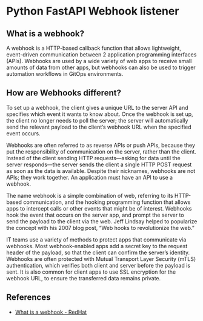 # Python FastAPI Webhook listener

## What is a webhook?

A webhook is a HTTP-based callback function that allows lightweight, event-driven communication between 2 application programming interfaces (APIs). Webhooks are used by a wide variety of web apps to receive small amounts of data from other apps, but webhooks can also be used to trigger automation workflows in GitOps environments.

## How are Webhooks different?

To set up a webhook, the client gives a unique URL to the server API and specifies which event it wants to know about. Once the webhook is set up, the client no longer needs to poll the server; the server will automatically send the relevant payload to the client’s webhook URL when the specified event occurs.

Webhooks are often referred to as reverse APIs or push APIs, because they put the responsibility of communication on the server, rather than the client. Instead of the client sending HTTP requests—asking for data until the server responds—the server sends the client a single HTTP POST request as soon as the data is available. Despite their nicknames, webhooks are not APIs; they work together. An application must have an API to use a webhook.

The name webhook is a simple combination of web, referring to its HTTP-based communication, and the hooking programming function that allows apps to intercept calls or other events that might be of interest. Webhooks hook the event that occurs on the server app, and prompt the server to send the payload to the client via the web. Jeff Lindsay helped to popularize the concept with his 2007 blog post, “Web hooks to revolutionize the web.”

IT teams use a variety of methods to protect apps that communicate via webhooks. Most webhook-enabled apps add a secret key to the request header of the payload, so that the client can confirm the server’s identity. Webhooks are often protected with Mutual Transport Layer Security (mTLS) authentication, which verifies both client and server before the payload is sent. It is also common for client apps to use SSL encryption for the webhook URL, to ensure the transferred data remains private.

## References

- [What is a webhook - RedHat](https://www.redhat.com/en/topics/automation/what-is-a-webhook)
